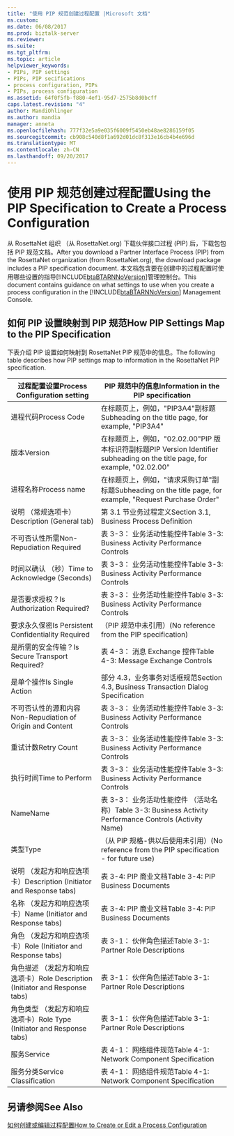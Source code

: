 ```yaml
---
title: "使用 PIP 规范创建过程配置 |Microsoft 文档"
ms.custom: 
ms.date: 06/08/2017
ms.prod: biztalk-server
ms.reviewer: 
ms.suite: 
ms.tgt_pltfrm: 
ms.topic: article
helpviewer_keywords:
- PIPs, PIP settings
- PIPs, PIP secifications
- process configuration, PIPs
- PIPs, process configuration
ms.assetid: 64f0f5fb-f880-4ef1-95d7-2575b8d0bcff
caps.latest.revision: "4"
author: MandiOhlinger
ms.author: mandia
manager: anneta
ms.openlocfilehash: 777f32e5a9e035f6009f5450eb48ae8286159f05
ms.sourcegitcommit: cb908c540d8f1a692d01dc8f313e16cb4b4e696d
ms.translationtype: MT
ms.contentlocale: zh-CN
ms.lasthandoff: 09/20/2017
---
```

# <a name="using-the-pip-specification-to-create-a-process-configuration"></a><span data-ttu-id="d2100-102">使用 PIP 规范创建过程配置</span><span class="sxs-lookup"><span data-stu-id="d2100-102">Using the PIP Specification to Create a Process Configuration</span></span>
<span data-ttu-id="d2100-103">从 RosettaNet 组织 （从 RosettaNet.org) 下载伙伴接口过程 (PIP) 后，下载包包括 PIP 规范文档。</span><span class="sxs-lookup"><span data-stu-id="d2100-103">After you download a Partner Interface Process (PIP) from the RosettaNet organization (from RosettaNet.org), the download package includes a PIP specification document.</span></span> <span data-ttu-id="d2100-104">本文档包含要在创建中的过程配置时使用哪些设置的指导[!INCLUDE[btaBTARNNoVersion](../../includes/btabtarnnoversion-md.md)]管理控制台。</span><span class="sxs-lookup"><span data-stu-id="d2100-104">This document contains guidance on what settings to use when you create a process configuration in the [!INCLUDE[btaBTARNNoVersion](../../includes/btabtarnnoversion-md.md)] Management Console.</span></span>  
  
## <a name="how-pip-settings-map-to-the-pip-specification"></a><span data-ttu-id="d2100-105">如何 PIP 设置映射到 PIP 规范</span><span class="sxs-lookup"><span data-stu-id="d2100-105">How PIP Settings Map to the PIP Specification</span></span>  
 <span data-ttu-id="d2100-106">下表介绍 PIP 设置如何映射到 RosettaNet PIP 规范中的信息。</span><span class="sxs-lookup"><span data-stu-id="d2100-106">The following table describes how PIP settings map to information in the RosettaNet PIP specification.</span></span>  
  
|<span data-ttu-id="d2100-107">过程配置设置</span><span class="sxs-lookup"><span data-stu-id="d2100-107">Process Configuration setting</span></span>|<span data-ttu-id="d2100-108">PIP 规范中的信息</span><span class="sxs-lookup"><span data-stu-id="d2100-108">Information in the PIP specification</span></span>|  
|-----------------------------------|------------------------------------------|  
|<span data-ttu-id="d2100-109">进程代码</span><span class="sxs-lookup"><span data-stu-id="d2100-109">Process Code</span></span>|<span data-ttu-id="d2100-110">在标题页上，例如，"PIP3A4"副标题</span><span class="sxs-lookup"><span data-stu-id="d2100-110">Subheading on the title page, for example, "PIP3A4"</span></span>|  
|<span data-ttu-id="d2100-111">版本</span><span class="sxs-lookup"><span data-stu-id="d2100-111">Version</span></span>|<span data-ttu-id="d2100-112">在标题页上，例如，"02.02.00"PIP 版本标识符副标题</span><span class="sxs-lookup"><span data-stu-id="d2100-112">PIP Version Identifier subheading on the title page, for example, "02.02.00"</span></span>|  
|<span data-ttu-id="d2100-113">进程名称</span><span class="sxs-lookup"><span data-stu-id="d2100-113">Process name</span></span>|<span data-ttu-id="d2100-114">在标题页上，例如，"请求采购订单"副标题</span><span class="sxs-lookup"><span data-stu-id="d2100-114">Subheading on the title page, for example, "Request Purchase Order"</span></span>|  
|<span data-ttu-id="d2100-115">说明 （常规选项卡）</span><span class="sxs-lookup"><span data-stu-id="d2100-115">Description (General tab)</span></span>|<span data-ttu-id="d2100-116">第 3.1 节业务过程定义</span><span class="sxs-lookup"><span data-stu-id="d2100-116">Section 3.1, Business Process Definition</span></span>|  
|<span data-ttu-id="d2100-117">不可否认性所需</span><span class="sxs-lookup"><span data-stu-id="d2100-117">Non-Repudiation Required</span></span>|<span data-ttu-id="d2100-118">表 3-3： 业务活动性能控件</span><span class="sxs-lookup"><span data-stu-id="d2100-118">Table 3-3: Business Activity Performance Controls</span></span>|  
|<span data-ttu-id="d2100-119">时间以确认 （秒）</span><span class="sxs-lookup"><span data-stu-id="d2100-119">Time to Acknowledge (Seconds)</span></span>|<span data-ttu-id="d2100-120">表 3-3： 业务活动性能控件</span><span class="sxs-lookup"><span data-stu-id="d2100-120">Table 3-3: Business Activity Performance Controls</span></span>|  
|<span data-ttu-id="d2100-121">是否要求授权？</span><span class="sxs-lookup"><span data-stu-id="d2100-121">Is Authorization Required?</span></span>|<span data-ttu-id="d2100-122">表 3-3： 业务活动性能控件</span><span class="sxs-lookup"><span data-stu-id="d2100-122">Table 3-3: Business Activity Performance Controls</span></span>|  
|<span data-ttu-id="d2100-123">要求永久保密</span><span class="sxs-lookup"><span data-stu-id="d2100-123">Is Persistent Confidentiality Required</span></span>|<span data-ttu-id="d2100-124">（PIP 规范中未引用）</span><span class="sxs-lookup"><span data-stu-id="d2100-124">(No reference from the PIP specification)</span></span>|  
|<span data-ttu-id="d2100-125">是所需的安全传输？</span><span class="sxs-lookup"><span data-stu-id="d2100-125">Is Secure Transport Required?</span></span>|<span data-ttu-id="d2100-126">表 4-3： 消息 Exchange 控件</span><span class="sxs-lookup"><span data-stu-id="d2100-126">Table 4-3: Message Exchange Controls</span></span>|  
|<span data-ttu-id="d2100-127">是单个操作</span><span class="sxs-lookup"><span data-stu-id="d2100-127">Is Single Action</span></span>|<span data-ttu-id="d2100-128">部分 4.3，业务事务对话框规范</span><span class="sxs-lookup"><span data-stu-id="d2100-128">Section 4.3, Business Transaction Dialog Specification</span></span>|  
|<span data-ttu-id="d2100-129">不可否认性的源和内容</span><span class="sxs-lookup"><span data-stu-id="d2100-129">Non-Repudiation of Origin and Content</span></span>|<span data-ttu-id="d2100-130">表 3-3： 业务活动性能控件</span><span class="sxs-lookup"><span data-stu-id="d2100-130">Table 3-3: Business Activity Performance Controls</span></span>|  
|<span data-ttu-id="d2100-131">重试计数</span><span class="sxs-lookup"><span data-stu-id="d2100-131">Retry Count</span></span>|<span data-ttu-id="d2100-132">表 3-3： 业务活动性能控件</span><span class="sxs-lookup"><span data-stu-id="d2100-132">Table 3-3: Business Activity Performance Controls</span></span>|  
|<span data-ttu-id="d2100-133">执行时间</span><span class="sxs-lookup"><span data-stu-id="d2100-133">Time to Perform</span></span>|<span data-ttu-id="d2100-134">表 3-3： 业务活动性能控件</span><span class="sxs-lookup"><span data-stu-id="d2100-134">Table 3-3: Business Activity Performance Controls</span></span>|  
|<span data-ttu-id="d2100-135">Name</span><span class="sxs-lookup"><span data-stu-id="d2100-135">Name</span></span>|<span data-ttu-id="d2100-136">表 3-3： 业务活动性能控件 （活动名称）</span><span class="sxs-lookup"><span data-stu-id="d2100-136">Table 3-3: Business Activity Performance Controls (Activity Name)</span></span>|  
|<span data-ttu-id="d2100-137">类型</span><span class="sxs-lookup"><span data-stu-id="d2100-137">Type</span></span>|<span data-ttu-id="d2100-138">（从 PIP 规格-供以后使用未引用）</span><span class="sxs-lookup"><span data-stu-id="d2100-138">(No reference from the PIP specification - for future use)</span></span>|  
|<span data-ttu-id="d2100-139">说明 （发起方和响应选项卡）</span><span class="sxs-lookup"><span data-stu-id="d2100-139">Description (Initiator and Response tabs)</span></span>|<span data-ttu-id="d2100-140">表 3-4: PIP 商业文档</span><span class="sxs-lookup"><span data-stu-id="d2100-140">Table 3-4: PIP Business Documents</span></span>|  
|<span data-ttu-id="d2100-141">名称 （发起方和响应选项卡）</span><span class="sxs-lookup"><span data-stu-id="d2100-141">Name (Initiator and Response tabs)</span></span>|<span data-ttu-id="d2100-142">表 3-4: PIP 商业文档</span><span class="sxs-lookup"><span data-stu-id="d2100-142">Table 3-4: PIP Business Documents</span></span>|  
|<span data-ttu-id="d2100-143">角色 （发起方和响应选项卡）</span><span class="sxs-lookup"><span data-stu-id="d2100-143">Role (Initiator and Response tabs)</span></span>|<span data-ttu-id="d2100-144">表 3-1： 伙伴角色描述</span><span class="sxs-lookup"><span data-stu-id="d2100-144">Table 3-1: Partner Role Descriptions</span></span>|  
|<span data-ttu-id="d2100-145">角色描述 （发起方和响应选项卡）</span><span class="sxs-lookup"><span data-stu-id="d2100-145">Role Description (Initiator and Response tabs)</span></span>|<span data-ttu-id="d2100-146">表 3-1： 伙伴角色描述</span><span class="sxs-lookup"><span data-stu-id="d2100-146">Table 3-1: Partner Role Descriptions</span></span>|  
|<span data-ttu-id="d2100-147">角色类型 （发起方和响应选项卡）</span><span class="sxs-lookup"><span data-stu-id="d2100-147">Role Type (Initiator and Response tabs)</span></span>|<span data-ttu-id="d2100-148">表 3-1： 伙伴角色描述</span><span class="sxs-lookup"><span data-stu-id="d2100-148">Table 3-1: Partner Role Descriptions</span></span>|  
|<span data-ttu-id="d2100-149">服务</span><span class="sxs-lookup"><span data-stu-id="d2100-149">Service</span></span>|<span data-ttu-id="d2100-150">表 4-1： 网络组件规范</span><span class="sxs-lookup"><span data-stu-id="d2100-150">Table 4-1: Network Component Specification</span></span>|  
|<span data-ttu-id="d2100-151">服务分类</span><span class="sxs-lookup"><span data-stu-id="d2100-151">Service Classification</span></span>|<span data-ttu-id="d2100-152">表 4-1： 网络组件规范</span><span class="sxs-lookup"><span data-stu-id="d2100-152">Table 4-1: Network Component Specification</span></span>|  
  
## <a name="see-also"></a><span data-ttu-id="d2100-153">另请参阅</span><span class="sxs-lookup"><span data-stu-id="d2100-153">See Also</span></span>  
 [<span data-ttu-id="d2100-154">如何创建或编辑过程配置</span><span class="sxs-lookup"><span data-stu-id="d2100-154">How to Create or Edit a Process Configuration</span></span>](../../adapters-and-accelerators/accelerator-rosettanet/how-to-create-or-edit-a-process-configuration.md)
